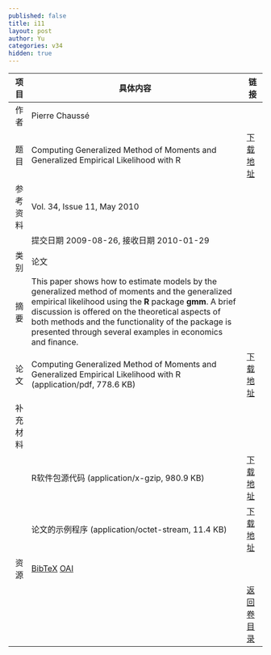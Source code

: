 ```yaml
---
published: false
title: i11
layout: post
author: Yu
categories: v34
hidden: true
---
```


| 项目 | 具体内容 | 链接 |
|---:|---|---|
| 作者 | Pierre Chaussé| |
| 题目 |Computing Generalized Method of Moments and Generalized Empirical Likelihood with R | [下载地址](http://www.jstatsoft.org/v34/i11/paper) |
| 参考资料 |Vol. 34, Issue 11, May 2010 | |
| | 提交日期 2009-08-26, 接收日期 2010-01-29| | 
| 类别 | 论文| |
| 摘要 | This paper shows how to estimate models by the generalized method of moments and the generalized empirical likelihood using the <b>R</b> package <b>gmm</b>. A brief discussion is offered on the theoretical aspects of both methods and the functionality of the package is presented through several examples in economics and finance.| |
| 论文 | Computing Generalized Method of Moments and Generalized Empirical Likelihood with R  (application/pdf, 778.6 KB)| [下载地址](http://www.jstatsoft.org/v34/i11/paper) |
| 补充材料 | | |
| |R软件包源代码  (application/x-gzip, 980.9 KB)|  [下载地址](http://www.jstatsoft.org/v34/i11/supp/1) |
| |论文的示例程序  (application/octet-stream, 11.4 KB)|  [下载地址](http://www.jstatsoft.org/v34/i11/supp/2) |
| 资源 | [BibTeX](http://www.jstatsoft.org/v34/i11/bibtex) [OAI](http://www.jstatsoft.org/oai?verb=GetRecord&identifier=oai.jstatsoft/v34/i11&prefix=oai_dc)| |
| |  | [返回卷目录]({{site.baseurl}}/volume/v34.html) |
